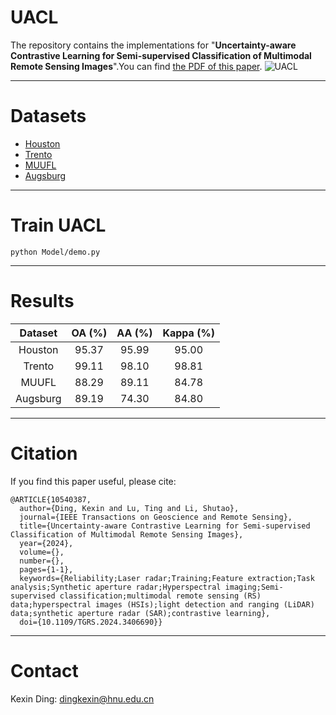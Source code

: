 # UACL
The repository contains the implementations for "**Uncertainty-aware Contrastive Learning for Semi-supervised Classification of Multimodal Remote Sensing Images**".You can find [the PDF of this paper](https://ieeexplore.ieee.org/document/10540387).
![UACL](https://github.com/Ding-Kexin/UACL/blob/main/UACL_framework.jpg)
****
# Datasets
- [Houston](https://hyperspectral.ee.uh.edu/?page_id=459)
- [Trento](https://github.com/danfenghong/IEEE_GRSL_EndNet/blob/master/README.md)
- [MUUFL](https://github.com/GatorSense/MUUFLGulfport/)
- [Augsburg](https://github.com/danfenghong/ISPRS_S2FL/blob/main/README.md)
****
# Train UACL
``` 
python Model/demo.py
``` 
****
# Results
| Dataset | OA (%) | AA (%) | Kappa (%) |
| :----: | :----: | :----: | :----: |
| Houston  | 95.37 | 95.99 | 95.00 |
| Trento  | 99.11 | 98.10 | 98.81 |
| MUUFL  | 88.29 | 89.11 | 84.78 |
| Augsburg  | 89.19 | 74.30 | 84.80 |
****
# Citation
If you find this paper useful, please cite:
``` 
@ARTICLE{10540387,
  author={Ding, Kexin and Lu, Ting and Li, Shutao},
  journal={IEEE Transactions on Geoscience and Remote Sensing}, 
  title={Uncertainty-aware Contrastive Learning for Semi-supervised Classification of Multimodal Remote Sensing Images}, 
  year={2024},
  volume={},
  number={},
  pages={1-1},
  keywords={Reliability;Laser radar;Training;Feature extraction;Task analysis;Synthetic aperture radar;Hyperspectral imaging;Semi-supervised classification;multimodal remote sensing (RS) data;hyperspectral images (HSIs);light detection and ranging (LiDAR) data;synthetic aperture radar (SAR);contrastive learning},
  doi={10.1109/TGRS.2024.3406690}}
```
****
# Contact
Kexin Ding: [dingkexin@hnu.edu.cn](dingkexin@hnu.edu.cn)
